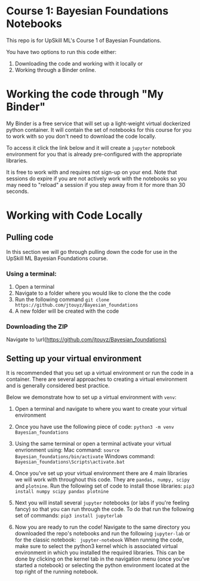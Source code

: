 # Course 1: Bayesian Foundations Notebooks
This repo is for UpSkill ML's Course 1 of Bayesian Foundations.

You have two options to run this code either:
1. Downloading the code and working with it locally or 
2. Working through a Binder online.

# Working the code through "My Binder"
My Binder is a free service that will set up a light-weight virtual dockerized python container. It will contain the set of notebooks for this course for you to work with so you don't need to download the code locally.

To access it click the link below and it will create a `jupyter` notebook environment for you that is already pre-configured with the appropriate libraries.

It is free to work with and requires not sign-up on your end.
Note that sessions do expire if you are not actively work with the notebooks so you may need to "reload" a session if you step away from it for more than 30 seconds.

# Working with Code Locally 

## Pulling code
In this section we will go through pulling down the code for use in the UpSkill ML Bayesian Foundations course.

### Using a terminal: 
1. Open a terminal
2. Navigate to a folder where you would like to clone the the code
3. Run the following command
`
git clone https://github.com/jtouyz/Bayesian_foundations
`
4. A new folder will be created with the code

### Downloading the ZIP
Navigate to \url{https://github.com/jtouyz/Bayesian_foundations}


## Setting up your virtual environment
It is recommended that you set up a virtual environment or run the code in a container. There are several approaches to creating a virtual environment and is generally considered best practice.

Below we demonstrate how to set up a virtual environment with `venv`:

1. Open a terminal and navigate to where you want to create your virtual environment
2. Once you have use the following piece of code:
`
python3 -m venv Bayesian_foundations
`
3. Using the same terminal or open a terminal activate your virtual envrionment using:
Mac command:
`
source Bayesian_foundations/bin/activate
`
Windows command:
`
Bayesian_foundations\Scripts\activate.bat
`
4. Once you've set up your virtual environment there are 4 main libraries we will work with throughout this code. They are `pandas, numpy, scipy` and `plotnine`. Run the following set of code to install those libraries:
`
pip3 install numpy scipy pandas plotnine
`
5. Next you will install several `jupyter` notebooks (or labs if you're feeling fancy) so that you can run through the code. To do that run the following set of commands:
`
pip3 install jupyterlab
`

6. Now you are ready to run the code! Navigate to the same directory you downloaded the repo's notebooks and run the following 
`
jupyter-lab
`
or for the classic notebook:
` 
jupyter-notebook
`
When running the code, make sure to select the python3 kernel which is associated virtual environment in which you installed the required libraries. This can be done by clicking on the kernel tab in the navigation menu (once you've started a notebook) or selecting the python environment located at the top right of the running notebook.